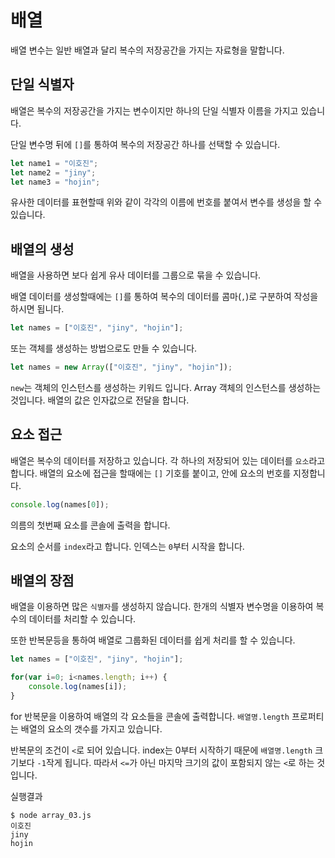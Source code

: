 # 배열
배열 변수는 일반 배열과 달리 복수의 저장공간을 가지는 자료형을 말합니다.

## 단일 식별자
배열은 복수의 저장공간을 가지는 변수이지만 하나의 단일 식별자 이름을 가지고 있습니다.

단일 변수명 뒤에 `[]`를 통하여 복수의 저장공간 하나를 선택할 수 있습니다.

```javascript
let name1 = "이호진";
let name2 = "jiny";
let name3 = "hojin";
```

유사한 데이터를 표현할때 위와 같이 각각의 이름에 번호를 붙여서 변수를 생성을 할 수 있습니다.

## 배열의 생성
배열을 사용하면 보다 쉽게 유사 데이터를 그룹으로 묶을 수 있습니다.

배열 데이터를 생성할때에는 `[]`를 통하여 복수의 데이터를 콤마(`,`)로 구분하여 작성을 하시면 됩니다.

```javascript
let names = ["이호진", "jiny", "hojin"];
```

또는 객체를 생성하는 방법으로도 만들 수 있습니다.

```javascript
let names = new Array(["이호진", "jiny", "hojin"]);
```

`new`는 객체의 인스턴스를 생성하는 키워드 입니다. Array 객체의 인스턴스를 생성하는 것입니다.
배열의 값은 인자값으로 전달을 합니다.

## 요소 접근
배열은 복수의 데이터를 저장하고 있습니다. 각 하나의 저장되어 있는 데이터를 `요소`라고 합니다.
배열의 요소에 접근을 할때에는 `[]` 기호를 붙이고, 안에 요소의 번호를 지정합니다.

```javascript
console.log(names[0]);
```
의름의 첫번째 요소를 콘솔에 출력을 합니다.

요소의 순서를 `index`라고 합니다. 인덱스는 `0`부터 시작을 합니다.

## 배열의 장점
배열을 이용하면 많은 `식별자`를 생성하지 않습니다. 한개의 식별자 변수명을 이용하여 복수의 데이터를 처리할 수 있습니다.

또한 반복문등을 통하여 배열로 그룹화된 데이터를 쉽게 처리를 할 수 있습니다.

```javascript
let names = ["이호진", "jiny", "hojin"];

for(var i=0; i<names.length; i++) {
    console.log(names[i]);
}
```

for 반복문을 이용하여 배열의 각 요소들을 콘솔에 출력합니다.
`배열명.length` 프로퍼티는 배열의 요소의 갯수를 가지고 있습니다.

반복문의 조건이 `<`로 되어 있습니다. index는 0부터 시작하기 때문에 `배열명.length` 크기보다 `-1`작게 됩니다.
따라서 `<=`가 아닌 마지막 크기의 값이 포함되지 않는 `<`로 하는 것입니다.

실행결과
```
$ node array_03.js
이호진
jiny
hojin
```




```javascript
```

```javascript
```

```javascript
```

```javascript
```

```javascript
```

```javascript
```

```javascript
```

```javascript
```
